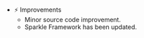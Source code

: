 -   ⚡️ Improvements
    -   Minor source code improvement.
    -   Sparkle Framework has been updated.
